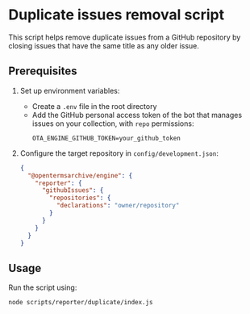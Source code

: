 # Duplicate issues removal script

This script helps remove duplicate issues from a GitHub repository by closing issues that have the same title as any older issue.

## Prerequisites

1. Set up environment variables:
   - Create a `.env` file in the root directory
   - Add the GitHub personal access token of the bot that manages issues on your collection, with `repo` permissions:
     ```
     OTA_ENGINE_GITHUB_TOKEN=your_github_token
     ```

2. Configure the target repository in `config/development.json`:
   ```json
   {
     "@opentermsarchive/engine": {
       "reporter": {
         "githubIssues": {
           "repositories": {
             "declarations": "owner/repository"
           }
         }
       }
     }
   }
   ```

## Usage

Run the script using:

```
node scripts/reporter/duplicate/index.js
```
